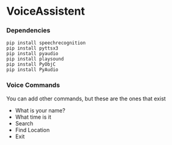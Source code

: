 # VoiceAssistent

### Dependencies

```
pip install speechrecognition
pip install pyttsx3
pip install pyaudio
pip install playsound
pip install PyObjC
pip install PyAudio
```

### Voice Commands

You can add other commands, but these are the ones that exist

- What is your name?
- What time is it
- Search
- Find Location
- Exit